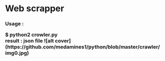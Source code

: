 <h1>Web scrapper </h1>

<h3>Usage  :<p> $ python2 crowler.py<br>result : json file 
![alt cover](https://github.com/medamines1/python/blob/master/crawler/img0.jpg)
</p></h3>
